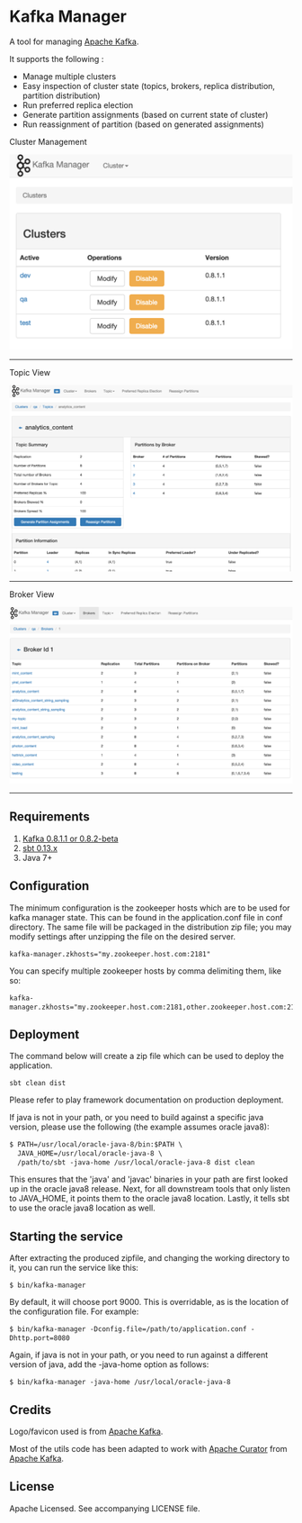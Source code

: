 Kafka Manager
=============

A tool for managing [Apache Kafka](http://kafka.apache.org).

It supports the following :

 - Manage multiple clusters
 - Easy inspection of cluster state (topics, brokers, replica distribution, partition distribution)
 - Run preferred replica election
 - Generate partition assignments (based on current state of cluster)
 - Run reassignment of partition (based on generated assignments)

Cluster Management

![cluster](/img/cluster.png)

***

Topic View

![topic](/img/topic.png)

***

Broker View

![broker](/img/broker.png)

***

Requirements
------------

1. [Kafka 0.8.1.1 or 0.8.2-beta](http://kafka.apache.org/downloads.html)
2. [sbt 0.13.x](http://www.scala-sbt.org/download.html)
3. Java 7+

Configuration
-------------

The minimum configuration is the zookeeper hosts which are to be used for kafka manager state.
This can be found in the application.conf file in conf directory.  The same file will be packaged
in the distribution zip file; you may modify settings after unzipping the file on the desired server.

    kafka-manager.zkhosts="my.zookeeper.host.com:2181"

You can specify multiple zookeeper hosts by comma delimiting them, like so:

    kafka-manager.zkhosts="my.zookeeper.host.com:2181,other.zookeeper.host.com:2181"


Deployment
----------

The command below will create a zip file which can be used to deploy the application.

    sbt clean dist

Please refer to play framework documentation on production deployment.

If java is not in your path, or you need to build against a specific java version,
please use the following (the example assumes oracle java8):

    $ PATH=/usr/local/oracle-java-8/bin:$PATH \
      JAVA_HOME=/usr/local/oracle-java-8 \
      /path/to/sbt -java-home /usr/local/oracle-java-8 dist clean

This ensures that the 'java' and 'javac' binaries in your path are first looked up in the
oracle java8 release. Next, for all downstream tools that only listen to JAVA_HOME, it points
them to the oracle java8 location. Lastly, it tells sbt to use the oracle java8 location as
well.

Starting the service
--------------------

After extracting the produced zipfile, and changing the working directory to it, you can
run the service like this:

    $ bin/kafka-manager

By default, it will choose port 9000. This is overridable, as is the location of the
configuration file. For example:

    $ bin/kafka-manager -Dconfig.file=/path/to/application.conf -Dhttp.port=8080

Again, if java is not in your path, or you need to run against a different version of java,
add the -java-home option as follows:

    $ bin/kafka-manager -java-home /usr/local/oracle-java-8

Credits
-------

Logo/favicon used is from [Apache Kafka](http://kafka.apache.org).

Most of the utils code has been adapted to work with [Apache Curator](http://curator.apache.org) from [Apache Kafka](http://kafka.apache.org).


License
-------

Apache Licensed. See accompanying LICENSE file.

